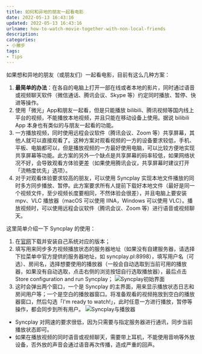 ```yaml
---
title: 如何和异地的朋友一起看电影
date: 2022-05-13 16:43:16
updated: 2022-05-13 16:43:16
urlname: how-to-watch-movie-together-with-non-local-friends
description:
categories:
- 小撇步
tags: 
- Tips
---
```


如果想和异地的朋友（或朋友们）一起看电影，目前有这么几种方案：
1. **最简单的办法**：在各自的电脑上打开一部在线或者本地的影片，同时通过语音或视频聊天软件（微信通话、腾讯会议、Skype 等）约定同时播放、暂停、快进等操作。
2. 使用「微光」App和朋友一起看，但是只能播放 bilibili、腾讯视频等国内线上平台的视频，不能播放本地视频，并且只能在移动设备上使用。据说 bilibili App 本身也有类似的与朋友一起看的功能。
3. 一方播放视频，同时使用远程会议软件（腾讯会议、Zoom 等）共享屏幕，其他人就可以直接观看了。这种方案对观看视频的一方的设备要求较低，手机、平板、电脑都可以，但是播放视频的一方最好使用电脑，可以比较方便地实现共享屏幕等功能。此方案的另外一个缺点是共享屏幕的码率较低，如果网络状况不好，会导致观看方体验更差（如果使用腾讯会议，共享屏幕时建议打开「流畅度优先」选项）。
4. 对于对观看体验要求较高的朋友，可以使用 Syncplay 实现本地文件播放的同时多方同步播放、暂停。此方案要求所有人提前下载好本地文件（最好是同一个视频文件，至少视频长度要相同，不然体验会很差），并且电脑上要安装 mpv、VLC 播放器（macOS 可以使用 IINA，Windows 可以使用 VLC）。播放视频时，可以使用远程会议软件（腾讯会议、Zoom 等）进行语音或视频聊天。

这里简单介绍一下 Syncplay 的使用：

1. 在[官网](https://syncplay.pl/download/)下载并安装自己系统对应的版本；
2. 填写用来同步多方视频播放状态的服务器地址（如果没有自建服务器，请选择下拉菜单中官方提供的服务器地址，如 syncplay.pl:8998），填写用户名（可选）、房间名，选择想要使用的播放器（一般会自动选取到当前可用的播放器，如果没有自动选取，点击右侧的浏览按钮自行选取播放器），最后点击 Store configuration and run Syncplay；
   ![Syncplay初始界面](Syncplay初始界面.png)
3. 这时会弹出两个窗口，一个是 Syncplay 的主界面，用来显示播放状态日志和房间用户等；一个是空白的播放器窗口。将准备观看的视频拖放到空白的播放器窗口，然后勾选「I'm ready to watch!」，此时任意一方进行播放，暂停等操作，都会同步到所有用户。
   ![Syncplay与播放器](Syncplay与播放器.png)

- Syncplay 对网速的要求很低，因为只需要与指定服务器进行通讯，同步当前播放状态即可。
- 如果在播放视频的同时语音或视频聊天，需要带上耳机，不能使用音响等外放设备，否外放的声音会通过语音再次传播，造成严重的回声。